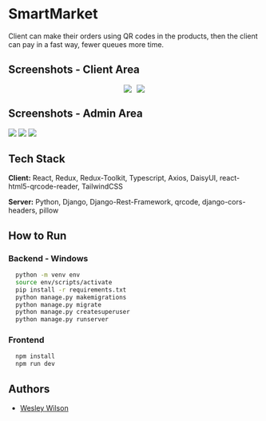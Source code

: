 # SmartMarket

Client can make their orders using QR codes in the products, then the client can pay in a fast way, fewer queues more time.

## Screenshots - Client Area

<div style="display:flex; justify-content:center; margin-top:1rem; margin:bottom:1rem; gap:10px; flex-wrap: wrap;">
<img src="https://i.imgur.com/R9ElQQq.png">
<img src="https://i.imgur.com/aO7vNKP.png">
</div>

## Screenshots - Admin Area

<div style="margin-top:1rem; margin:bottom:1rem;">
<img src="https://i.imgur.com/Uun5UId.png">
<img src="https://i.imgur.com/535ncmc.png">
<img src="https://i.imgur.com/Cp8ggh7.png">
</div>

## Tech Stack

**Client:** React, Redux, Redux-Toolkit, Typescript, Axios, DaisyUI, react-html5-qrcode-reader, TailwindCSS

**Server:** Python, Django, Django-Rest-Framework, qrcode, django-cors-headers, pillow

## How to Run

### Backend - Windows

```bash
  python -m venv env
  source env/scripts/activate
  pip install -r requirements.txt
  python manage.py makemigrations
  python manage.py migrate
  python manage.py createsuperuser
  python manage.py runserver
```

### Frontend

```bash
  npm install
  npm run dev
```

## Authors

- [Wesley Wilson](https://github.com/wesleywil/)
